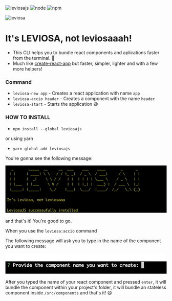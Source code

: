 ![leviosajs](https://img.shields.io/badge/leviosajs-1.1.31-yellowgreen) ![node](https://img.shields.io/badge/node-12.9.1-yellow) ![npm](https://img.shields.io/badge/npm-6.11.3-yellow)

![leviosa](https://pa1.narvii.com/6660/c238c33782e1318a08f7778b8890629121d458ac_hq.gif)
# It's LEVIOSA, not leviosaaah!

- This CLI helps you to bundle react components and aplications faster from the terminal. :rocket:
- Much like [create-react-app](https://github.com/facebook/create-react-app) but faster, simpler, lighter and with a few more helpers!

### Command

- `leviosa-new app` - Creates a react application with name `app`
- `leviosa-accio header` - Creates a component with the name `header`
- `leviosa-start` - Starts the application :smiley:

### HOW TO INSTALL

- `npm install --global leviosajs`

or using yarn

- `yarn global add leviosajs`

You're gonna see the following message: 

![](./images/postinstallmessage.png)

and that's it! You're good to go.

When you use the `leviosa:accio` command

The following message will ask you to type in the name of the component you want to create:

![](./images/accioCli.png)

After you typed the name of your react component and pressed `enter`, it will bundle the component within your project's folder, it will bundle an stateless component 
inside `/src/components` and that's it! :smile: